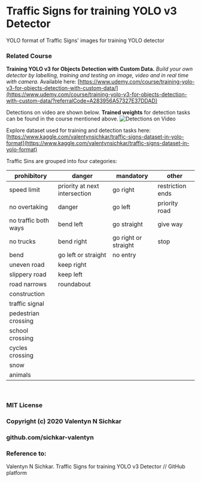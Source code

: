 # Traffic Signs for training YOLO v3 Detector
YOLO format of Traffic Signs' images for training YOLO detector

### Related Course
**Training YOLO v3 for Objects Detection with Custom Data.** *Build your own detector by labelling, training and testing on image, video and in real time with camera.* Available here: [https://www.udemy.com/course/training-yolo-v3-for-objects-detection-with-custom-data/](https://www.udemy.com/course/training-yolo-v3-for-objects-detection-with-custom-data/?referralCode=A283956A57327E37DDAD)

Detections on video are shown below. **Trained weights** for detection tasks can be found in the course mentioned above.
![Detections on Video](https://www.googleapis.com/download/storage/v1/b/kaggle-user-content/o/inbox%2F3400968%2F11bee8c0918c092b7d256b5254ba441c%2Fts_detections.gif?generation=1581794210627123&alt=media "Detections of Traffic Signs on Video")

Explore dataset used for training and detection tasks here: [https://www.kaggle.com/valentynsichkar/traffic-signs-dataset-in-yolo-format](https://www.kaggle.com/valentynsichkar/traffic-signs-dataset-in-yolo-format)

Traffic Sins are grouped into four categories:

prohibitory  | danger | mandatory | other
------------- | ------------- | ------------- | -------------
speed limit | priority at next intersection | go right | restriction ends
no overtaking | danger | go left | priority road
no traffic both ways | bend left | go straight | give way
no trucks | bend right | go right or straight | stop
 | bend | go left or straight | no entry
 | uneven road | keep right |
 | slippery road | keep left |
 | road narrows | roundabout |
 | construction |
 | traffic signal 
 | pedestrian crossing |
 | school crossing |
 | cycles crossing |
 | snow |
 | animals |

<br/>

### MIT License
### Copyright (c) 2020 Valentyn N Sichkar
### github.com/sichkar-valentyn
### Reference to:
Valentyn N Sichkar. Traffic Signs for training YOLO v3 Detector // GitHub platform
